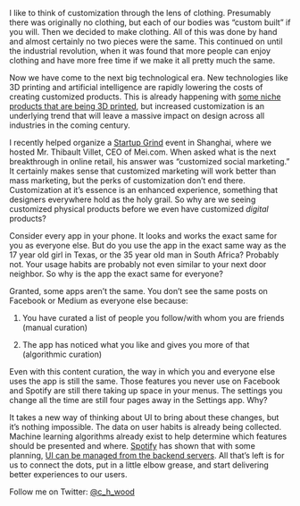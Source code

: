 I like to think of customization through the lens of clothing. Presumably there was originally no clothing, but each of our bodies was “custom built” if you will. Then we decided to make clothing. All of this was done by hand and almost certainly no two pieces were the same. This continued on until the industrial revolution, when it was found that more people can enjoy clothing and have more free time if we make it all pretty much the same.

Now we have come to the next big technological era. New technologies like 3D printing and artificial intelligence are rapidly lowering the costs of creating customized products. This is already happening with [some niche products that are being 3D printed](http://www.sculpteo.com/blog/2015/08/05/3d-printing-uses-mass-customization/), but increased customization is an underlying trend that will leave a massive impact on design across all industries in the coming century.

I recently helped organize a [Startup Grind](undefined) event in Shanghai, where we hosted Mr. Thibault Villet, CEO of Mei.com. When asked what is the next breakthrough in online retail, his answer was “customized social marketing.” It certainly makes sense that customized marketing will work better than mass marketing, but the perks of customization don’t end there. Customization at it’s essence is an enhanced experience, something that designers everywhere hold as the holy grail. So why are we seeing customized physical products before we even have customized *digital* products?

Consider every app in your phone. It looks and works the exact same for you as everyone else. But do you use the app in the exact same way as the 17 year old girl in Texas, or the 35 year old man in South Africa? Probably not. Your usage habits are probably not even similar to your next door neighbor. So why is the app the exact same for everyone?

Granted, some apps aren’t the same. You don’t see the same posts on Facebook or Medium as everyone else because:

1. You have curated a list of people you follow/with whom you are friends (manual curation)

1. The app has noticed what you like and gives you more of that (algorithmic curation)

Even with this content curation, the way in which you and everyone else uses the app is still the same. Those features you never use on Facebook and Spotify are still there taking up space in your menus. The settings you change all the time are still four pages away in the Settings app. Why?

It takes a new way of thinking about UI to bring about these changes, but it’s nothing impossible. The data on user habits is already being collected. Machine learning algorithms already exist to help determine which features should be presented and where. [Spotify](undefined) has shown that with some planning, [UI can be managed from the backend servers](https://www.facebook.com/atscaleevents/videos/1708052886134475/?utm_campaign=This%2BWeek%2Bin%2BSwift&utm_medium=email&utm_source=This_Week_in_Swift_85). All that’s left is for us to connect the dots, put in a little elbow grease, and start delivering better experiences to our users.

Follow me on Twitter: [@c_h_wood](https://twitter.com/C_H_Wood)
